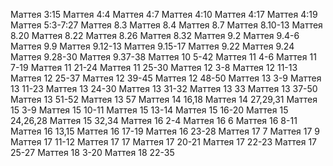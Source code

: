 Маттея 3:15
Маттея 4:4
Маттея 4:7
Маттея 4:10
Маттея 4:17
Маттея 4:19
Маттея 5:3-7:27
Маттея 8.3
Маттея 8.4
Маттея 8.7
Маттея 8.10-13
Маттея 8.20
Маттея 8.22
Маттея 8.26
Маттея 8.32
Маттея 9.2
Маттея 9.4-6
Маттея 9.9
Маттея 9.12-13
Маттея 9.15-17
Маттея 9.22
Маттея 9.24
Маттея 9.28-30
Маттея 9.37-38
Маттея 10 5-42
Маттея 11 4-6
Маттея 11 7-19
Маттея 11 21-24
Маттея 11 25-30
Маттея 12 3-8
Маттея 12 11-13
Маттея 12 25-37
Маттея 12 39-45
Маттея 12 48-50
Маттея 13 3-9
Маттея 13 11-23
Маттея 13 24-30
Маттея 13 31-32
Маттея 13 33
Маттея 13 37-50
Маттея 13 51-52
Маттея 13 57
Маттея 14 16,18
Маттея 14 27,29,31
Маттея 15 3-9
Маттея 15 10-11
Маттея 15 13-14
Маттея 15 16-20
Маттея 15 24,26,28
Маттея 15 32,34
Маттея 16 2-4
Маттея 16 6
Маттея 16 8-11
Маттея 16 13,15
Маттея 16 17-19
Маттея 16 23-28
Маттея 17 7
Маттея 17 9
Маттея 17 11-12
Маттея 17 17
Маттея 17 20-21
Маттея 17 22-23
Маттея 17 25-27
Маттея 18 3-20
Маттея 18 22-35